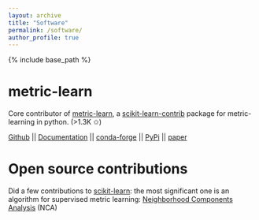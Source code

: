 ```yaml
---
layout: archive
title: "Software"
permalink: /software/
author_profile: true
---
```

{% include base_path %}

metric-learn
=============
Core contributor of [metric-learn](https://github.com/scikit-learn-contrib/metric-learn), a [scikit-learn-contrib](https://github.com/scikit-learn-contrib) package for metric-learning in python. (>1.3K &#10025;)

[Github](https://github.com/scikit-learn-contrib/metric-learn) || [Documentation](https://contrib.scikit-learn.org/metric-learn) || [conda-forge](https://anaconda.org/conda-forge/metric-learn)  || [PyPi](https://pypi.org/project/metric-learn/) || [paper](https://www.jmlr.org/papers/volume21/19-678/19-678.pdf) 

Open source contributions
=========================
Did a few contributions to [scikit-learn](https://scikit-learn.org/stable/): the most significant one is an algorithm for supervised metric learning: [Neighborhood Components Analysis](https://scikit-learn.org/stable/modules/generated/sklearn.neighbors.NeighborhoodComponentsAnalysis.html) (NCA) 